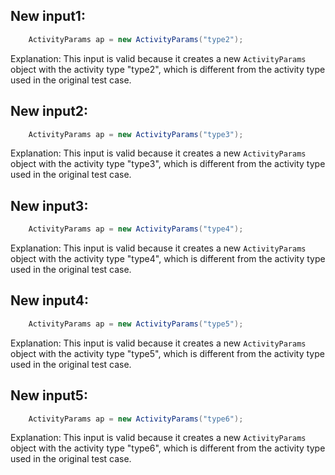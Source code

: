 ## New input1:
```java
    ActivityParams ap = new ActivityParams("type2");
```
Explanation: This input is valid because it creates a new `ActivityParams` object with the activity type "type2", which is different from the activity type used in the original test case.

## New input2:
```java
    ActivityParams ap = new ActivityParams("type3");
```
Explanation: This input is valid because it creates a new `ActivityParams` object with the activity type "type3", which is different from the activity type used in the original test case.

## New input3:
```java
    ActivityParams ap = new ActivityParams("type4");
```
Explanation: This input is valid because it creates a new `ActivityParams` object with the activity type "type4", which is different from the activity type used in the original test case.

## New input4:
```java
    ActivityParams ap = new ActivityParams("type5");
```
Explanation: This input is valid because it creates a new `ActivityParams` object with the activity type "type5", which is different from the activity type used in the original test case.

## New input5:
```java
    ActivityParams ap = new ActivityParams("type6");
```
Explanation: This input is valid because it creates a new `ActivityParams` object with the activity type "type6", which is different from the activity type used in the original test case.